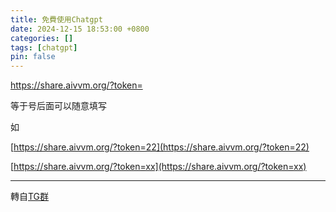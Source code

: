 ```yaml
---
title: 免費使用Chatgpt
date: 2024-12-15 18:53:00 +0800
categories: []
tags: [chatgpt]
pin: false
---
```


https://share.aivvm.org/?token=

等于号后面可以随意填写

如 

[https://share.aivvm.org/?token=22](https://share.aivvm.org/?token=22)

[https://share.aivvm.org/?token=xx](https://share.aivvm.org/?token=xx)



------



轉自[TG群](https://t.me/sanhonghua)
